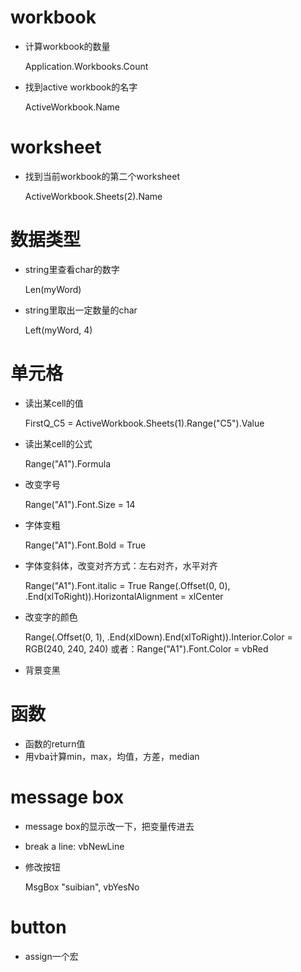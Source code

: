# workbook

* 计算workbook的数量

    Application.Workbooks.Count

* 找到active workbook的名字

    ActiveWorkbook.Name


# worksheet

* 找到当前workbook的第二个worksheet

    ActiveWorkbook.Sheets(2).Name

# 数据类型

* string里查看char的数字

    Len(myWord)

* string里取出一定数量的char

    Left(myWord, 4)

# 单元格

* 读出某cell的值

    FirstQ_C5 = ActiveWorkbook.Sheets(1).Range("C5").Value

* 读出某cell的公式

    Range("A1").Formula

* 改变字号

    Range("A1").Font.Size = 14

* 字体变粗

    Range("A1").Font.Bold = True

* 字体变斜体，改变对齐方式：左右对齐，水平对齐

    Range("A1").Font.italic = True
    Range(.Offset(0, 0), .End(xlToRight)).HorizontalAlignment = xlCenter

* 改变字的颜色

    Range(.Offset(0, 1), .End(xlDown).End(xlToRight)).Interior.Color = RGB(240, 240, 240)
    或者：Range("A1").Font.Color = vbRed

* 背景变黑

# 函数

* 函数的return值
* 用vba计算min，max，均值，方差，median

# message box

* message box的显示改一下，把变量传进去
* break a line: vbNewLine
* 修改按钮

    MsgBox "suibian", vbYesNo

# button

* assign一个宏

